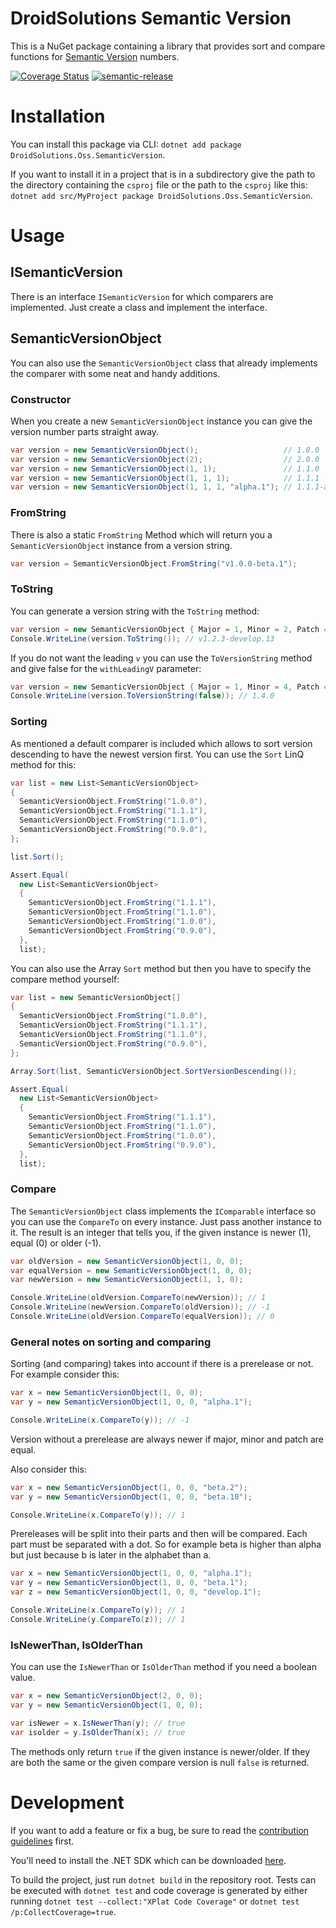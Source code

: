 # DroidSolutions Semantic Version

This is a NuGet package containing a library that provides sort and compare functions for [Semantic Version](https://semver.org/) numbers.

[![Coverage Status](https://coveralls.io/repos/github/droidsolutions/semantic-version/badge.svg?branch=main)](https://coveralls.io/github/droidsolutions/semantic-version?branch=main)
[![semantic-release](https://img.shields.io/badge/%20%20%F0%9F%93%A6%F0%9F%9A%80-semantic--release-e10079.svg)](https://github.com/semantic-release/semantic-release)

# Installation

You can install this package via CLI: `dotnet add package DroidSolutions.Oss.SemanticVersion`.

If you want to install it in a project that is in a subdirectory give the path to the directory containing the `csproj` file or the path to the `csproj` like this: `dotnet add src/MyProject package DroidSolutions.Oss.SemanticVersion`.

# Usage

## ISemanticVersion

There is an interface `ISemanticVersion` for which comparers are implemented. Just create a class and implement the interface.

## SemanticVersionObject

You can also use the `SemanticVersionObject` class that already implements the comparer with some neat and handy additions.

### Constructor

When you create a new `SemanticVersionObject` instance you can give the version number parts straight away.

```csharp
var version = new SemanticVersionObject();                   // 1.0.0
var version = new SemanticVersionObject(2);                  // 2.0.0
var version = new SemanticVersionObject(1, 1);               // 1.1.0
var version = new SemanticVersionObject(1, 1, 1);            // 1.1.1
var version = new SemanticVersionObject(1, 1, 1, "alpha.1"); // 1.1.1-alpha.1
```

### FromString

There is also a static `FromString` Method which will return you a `SemanticVersionObject` instance from a version string.

```csharp
var version = SemanticVersionObject.FromString("v1.0.0-beta.1");
```

### ToString

You can generate a version string with the `ToString` method:

```csharp
var version = new SemanticVersionObject { Major = 1, Minor = 2, Patch = 3, PreRelease = "develop.13" };
Console.WriteLine(version.ToString()); // v1.2.3-develop.13
```

If you do not want the leading `v` you can use the `ToVersionString` method and give false for the `withLeadingV` parameter:

```csharp
var version = new SemanticVersionObject { Major = 1, Minor = 4, Patch = 0 };
Console.WriteLine(version.ToVersionString(false)); // 1.4.0
```

### Sorting

As mentioned a default comparer is included which allows to sort version descending to have the newest version first. You can use the `Sort` LinQ method for this:

```csharp
var list = new List<SemanticVersionObject>
{
  SemanticVersionObject.FromString("1.0.0"),
  SemanticVersionObject.FromString("1.1.1"),
  SemanticVersionObject.FromString("1.1.0"),
  SemanticVersionObject.FromString("0.9.0"),
};

list.Sort();

Assert.Equal(
  new List<SemanticVersionObject>
  {
    SemanticVersionObject.FromString("1.1.1"),
    SemanticVersionObject.FromString("1.1.0"),
    SemanticVersionObject.FromString("1.0.0"),
    SemanticVersionObject.FromString("0.9.0"),
  },
  list);
```

You can also use the Array `Sort` method but then you have to specify the compare method yourself:

```csharp
var list = new SemanticVersionObject[]
{
  SemanticVersionObject.FromString("1.0.0"),
  SemanticVersionObject.FromString("1.1.1"),
  SemanticVersionObject.FromString("1.1.0"),
  SemanticVersionObject.FromString("0.9.0"),
};

Array.Sort(list, SemanticVersionObject.SortVersionDescending());

Assert.Equal(
  new List<SemanticVersionObject>
  {
    SemanticVersionObject.FromString("1.1.1"),
    SemanticVersionObject.FromString("1.1.0"),
    SemanticVersionObject.FromString("1.0.0"),
    SemanticVersionObject.FromString("0.9.0"),
  },
  list);
```

### Compare

The `SemanticVersionObject` class implements the `IComparable` interface so you can use the `CompareTo` on every instance. Just pass another instance to it. The result is an integer that tells you, if the given instance is newer (1), equal (0) or older (-1).

```csharp
var oldVersion = new SemanticVersionObject(1, 0, 0);
var equalVersion = new SemanticVersionObject(1, 0, 0);
var newVersion = new SemanticVersionObject(1, 1, 0);

Console.WriteLine(oldVersion.CompareTo(newVersion)); // 1
Console.WriteLine(newVersion.CompareTo(oldVersion)); // -1
Console.WriteLine(oldVersion.CompareTo(equalVersion)); // 0
```

### General notes on sorting and comparing

Sorting (and comparing) takes into account if there is a prerelease or not. For example consider this:

```csharp
var x = new SemanticVersionObject(1, 0, 0);
var y = new SemanticVersionObject(1, 0, 0, "alpha.1");

Console.WriteLine(x.CompareTo(y)); // -1
```

Version without a prerelease are always newer if major, minor and patch are equal.

Also consider this:

```csharp
var x = new SemanticVersionObject(1, 0, 0, "beta.2");
var y = new SemanticVersionObject(1, 0, 0, "beta.10");

Console.WriteLine(x.CompareTo(y)); // 1
```

Prereleases will be split into their parts and then will be compared. Each part must be separated with a dot. So for example beta is higher than alpha but just because b is later in the alphabet than a.

```csharp
var x = new SemanticVersionObject(1, 0, 0, "alpha.1");
var y = new SemanticVersionObject(1, 0, 0, "beta.1");
var z = new SemanticVersionObject(1, 0, 0, "develop.1");

Console.WriteLine(x.CompareTo(y)); // 1
Console.WriteLine(y.CompareTo(z)); // 1
```

### IsNewerThan, IsOlderThan

You can use the `IsNewerThan` or `IsOlderThan` method if you need a boolean value.

```csharp
var x = new SemanticVersionObject(2, 0, 0);
var y = new SemanticVersionObject(1, 0, 0);

var isNewer = x.IsNewerThan(y); // true
var isolder = y.IsOlderThan(x); // true
```

The methods only return `true` if the given instance is newer/older. If they are both the same or the given compare version is null `false` is returned.

# Development

If you want to add a feature or fix a bug, be sure to read the [contribution guidelines](./CONTRIBUTING.md) first.

You'll need to install the .NET SDK which can be downloaded [here](https://dotnet.microsoft.com/en-us/download).

To build the project, just run `dotnet build` in the repository root. Tests can be executed with `dotnet test` and code coverage is generated by either running `dotnet test --collect:"XPlat Code Coverage"` or `dotnet test /p:CollectCoverage=true`.